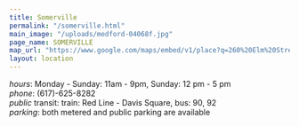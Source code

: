 ```yaml
---
title: Somerville
permalink: "/somerville.html"
main_image: "/uploads/medford-04068f.jpg"
page_name: SOMERVILLE
map_url: "https://www.google.com/maps/embed/v1/place?q=260%20Elm%20Street%2C%20%23102%20Somerville%2C%20MA%2002144&key=AIzaSyByok5-JLiYZzpwESlPJ7kcTqJeu4aT1TY"
layout: location
---
```


*hours*: Monday - Sunday: 11am - 9pm, Sunday: 12 pm - 5 pm  
*phone*: (617)-625-8282  
*public* transit: train: Red Line - Davis Square, bus: 90, 92  
*parking*: both metered and public parking are available  
